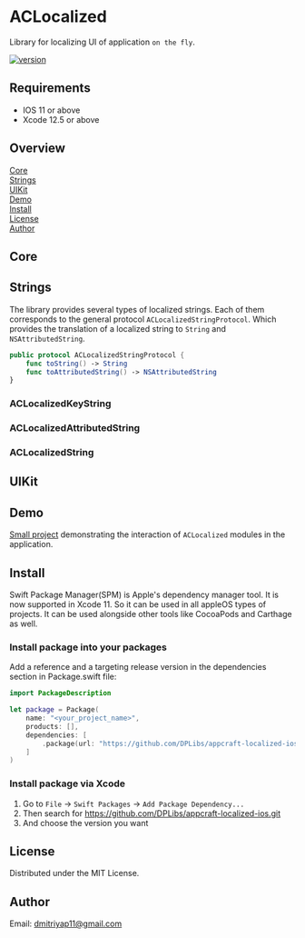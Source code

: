 # ACLocalized
Library for localizing UI of application `on the fly`.

[![version](https://img.shields.io/badge/version-1.0.0-white.svg)](https://semver.org)

## Requirements
* IOS 11 or above
* Xcode 12.5 or above

## Overview
[Core](#Core)\
[Strings](#Strings)\
[UIKit](#UIKit)\
[Demo](#Demo)\
[Install](#Install)\
[License](#License)\
[Author](#MVAuthorVM)

## Core

## Strings
The library provides several types of localized strings. Each of them corresponds to the general protocol `ACLocalizedStringProtocol`. Which provides the translation of a localized string to `String` and `NSAttributedString`.

```swift
public protocol ACLocalizedStringProtocol {
    func toString() -> String
    func toAttributedString() -> NSAttributedString
}
```

### ACLocalizedKeyString

### ACLocalizedAttributedString

### ACLocalizedString

## UIKit

## Demo
[Small project](/Demo) demonstrating the interaction of `ACLocalized` modules in the application.

## Install
Swift Package Manager(SPM) is Apple's dependency manager tool. It is now supported in Xcode 11. So it can be used in all appleOS types of projects. It can be used alongside other tools like CocoaPods and Carthage as well.

### Install package into your packages
Add a reference and a targeting release version in the dependencies section in Package.swift file:

```swift
import PackageDescription

let package = Package(
    name: "<your_project_name>",
    products: [],
    dependencies: [
        .package(url: "https://github.com/DPLibs/appcraft-localized-ios.git", from: "<current_version>")
    ]
)
```

### Install package via Xcode

1. Go to `File` -> `Swift Packages` -> `Add Package Dependency...`
2. Then search for <https://github.com/DPLibs/appcraft-localized-ios.git>
3. And choose the version you want

## License
Distributed under the MIT License.

## Author
Email: <dmitriyap11@gmail.com>
